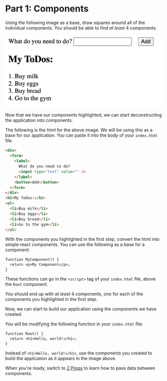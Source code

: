 # Part 1: Components

Using the following image as a base, draw squares around all of the individual components. You should be able to find _at least_ 4 components.

!["ToDo List basic view"](../image1.png)

Now that we have our components highlighted, we can start deconstructing the application into components.

The following is the html for the above image. We will be using this as a base for our application. You can paste it into the body of your `index.html` file.

```html
<div>
  <form>
    <label>
      What do you need to do?
      <input type="text" value="" />
    </label>
    <button>Add</button>
  </form>
</div>
<h2>My ToDos:</h2>
<ol>
  <li>Buy milk</li>
  <li>Buy eggs</li>
  <li>Buy bread</li>
  <li>Go to the gym</li>
</ol>
```

With the components you highlighted in the first step, convert the html into simple react components. You can use the following as a base for a component:

```tsx
function MyComponent() {
  return <p>My Component</p>;
}
```

These functions can go in the `<script>` tag of your `index.html` file, above the `Root` component.

You should end up with _at least_ 4 components, one for each of the components you highlighted in the first step.

Now, we can start to build our application using the components we have created.

You will be modifying the following function in your `index.html` file:

```tsx
function Root() {
  return <h1>Hello, world!</h1>;
}
```

Instead of `<h1>Hello, world!</h1>`, use the components you created to build the application as it appears in the image above.

When you're ready, switch to [2 Props](./2-props.md) to learn how to pass data between components.
